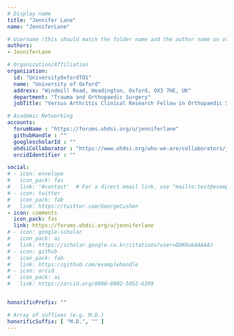 ```yaml
---
# Display name
title: "Jennifer Lane"
name: "JenniferLane"

# Username (this should match the folder name and the author name on other pages)
authors:
- JenniferLane

# Organization/Affiliation
organization:
  id: "UniversityOxfordTOS"
  name: "University of Oxford"
  address: "Windmill Road, Headington, Oxford, OX3 7HE, UK"
  department: "Trauma and Orthopaedic Surgery"
  jobTitle: "Versus Arthritis Clinical Research Fellow in Orthopaedic Surgery"

# Academic Networking
accounts:
  forumName : "https://forums.ohdsi.org/u/jenniferlane"
  githubHandle : ""
  googlescholarId : ""
  ohdsiCollaborator : "https://www.ohdsi.org/who-we-are/collaborators/jennifer-lane/"
  orcidIdentifier : ""

social:
# - icon: envelope
#   icon_pack: fas
#   link: '#contact'  # For a direct email link, use "mailto:test@example.
# - icon: twitter
#   icon_pack: fab
#   link: https://twitter.com/GeorgeCushen
- icon: comments
  icon_pack: fas
  link: https://forums.ohdsi.org/u/jenniferlane
# - icon: google-scholar
#   icon_pack: ai
#   link: https://scholar.google.co.kr/citations?user=DDKRubAAAAAJ
# - icon: github
#   icon_pack: fab
#   link: https://github.com/examplehandle
# - icon: orcid
#   icon_pack: ai
#   link: https://orcid.org/0000-0002-5052-6399


honorificPrefix: ""

# Array of suffixes (e.g. M.D.)
honorificSuffix: [ "M.D.", "" ]
---
```






